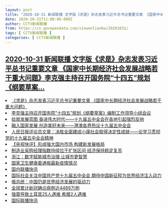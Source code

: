 ```yaml
---
layout: post
title: "2020-10-31 新闻联播 文字版《求是》杂志发表习近平总书记重要文章 《国家中长期经济社会发展战略若干重大问题》李克强主持召开国务院“十四五”规划《纲要草案"
date: 2020-10-31T11:00:00.000Z
author: CCTV新闻联播
from: https://cn.govopendata.com/xinwenlianbo/20201031/
tags: [ CCTV新闻联播 ]
categories: [ CCTV新闻联播 ]
---
```

<!--1604142000000-->
[2020-10-31 新闻联播 文字版《求是》杂志发表习近平总书记重要文章 《国家中长期经济社会发展战略若干重大问题》李克强主持召开国务院“十四五”规划《纲要草案...](https://cn.govopendata.com/xinwenlianbo/20201031/)
------

<div>
<li><a target="_blank" href="https://cn.govopendata.com/xinwenlianbo/20201031/#207644">《求是》杂志发表习近平总书记重要文章 《国家中长期经济社会发展战略若干重大问题》</a></li><li><a target="_blank" href="https://cn.govopendata.com/xinwenlianbo/20201031/#207645">李克强主持召开国务院“十四五”规划《纲要草案》编制工作领导小组会议</a></li><li><a target="_blank" href="https://cn.govopendata.com/xinwenlianbo/20201031/#207646">绘就发展蓝图 奋进伟大时代——十九届五中全会在各地引起强烈反响</a></li><li><a target="_blank" href="https://cn.govopendata.com/xinwenlianbo/20201031/#207647">融入国家发展 创造美好未来——港澳各界热议十九届五中全会</a></li><li><a target="_blank" href="https://cn.govopendata.com/xinwenlianbo/20201031/#207648">人民日报评论员文章：决胜全面建成小康社会取得决定性成就——论学习贯彻党的十九届五中全会精神</a></li><li><a target="_blank" href="https://cn.govopendata.com/xinwenlianbo/20201031/#207649">【央视快评】形成强大国内市场 构建新发展格局</a></li><li><a target="_blank" href="https://cn.govopendata.com/xinwenlianbo/20201031/#207650">制造业采购经理指数持续位于扩张区间 经济保持稳定复苏</a></li><li><a target="_blank" href="https://cn.govopendata.com/xinwenlianbo/20201031/#207651">浙江：数字赋能城市治理 让城市更智慧</a></li><li><a target="_blank" href="https://cn.govopendata.com/xinwenlianbo/20201031/#207652">国家卫生健康委通报最新疫情情况</a></li><li><a target="_blank" href="https://cn.govopendata.com/xinwenlianbo/20201031/#207653">国内联播快讯</a></li><li><a target="_blank" href="https://cn.govopendata.com/xinwenlianbo/20201031/#207654">国际社会关注中国共产党十九届五中全会 期待中国新征程为世界经济注入动力</a></li><li><a target="_blank" href="https://cn.govopendata.com/xinwenlianbo/20201031/#207655">俄总统：中国仍是世界经济发展的驱动力</a></li><li><a target="_blank" href="https://cn.govopendata.com/xinwenlianbo/20201031/#207656">全球累计新冠确诊病例近4489万例</a></li><li><a target="_blank" href="https://cn.govopendata.com/xinwenlianbo/20201031/#207657">强震导致土耳其25人遇难 希腊2人遇难</a></li><li><a target="_blank" href="https://cn.govopendata.com/xinwenlianbo/20201031/#207658">国际联播快讯</a></li>
</div>

